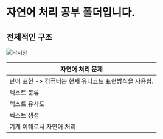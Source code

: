 # 자연어 처리 공부 폴더입니다.



## 전체적인 구조
![낙서장](https://github.com/minseo2000/deeplearningStudy/assets/59526414/610a43b4-ec3c-4004-9638-6a1b99117686)


| 자연어 처리 문제                            |
|--------------------------------------|
| 단어 표현     -> 컴퓨터는 현재 유니코드 표현방식을 사용함. |
| 텍스트 분류                               |
| 텍스트 유사도                              |
| 텍스트 생성                               |
| 기계 이해로서 자연어 처리                       |
